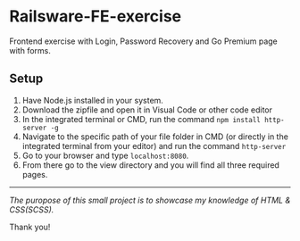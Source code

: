 # Railsware-FE-exercise
Frontend exercise with Login, Password Recovery and Go Premium page with forms.

## Setup
1. Have Node.js installed in your system.
2. Download the zipfile and open it in Visual Code or other code editor
3. In the integrated terminal or CMD, run the command `npm install http-server -g`
4. Navigate to the specific path of your file folder in CMD (or directly in the integrated terminal from your editor) and run the command `http-server`
5. Go to your browser and type `localhost:8080`. 
6. From there go to the view directory and you will find all three required pages.

_____________________________

*The puropose of this small project is to showcase my knowledge of HTML & CSS(SCSS).*

Thank you!
